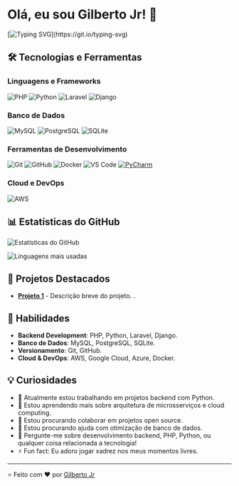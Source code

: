 # Olá, eu sou Gilberto Jr! 👋

[![Typing SVG](https://readme-typing-svg.herokuapp.com?font=Fira+Code&size=25&duration=4000&pause=1000&color=00FF00&background=000000&center=true&vCenter=true&width=1000&lines=Desenvolvedor+Backend+PHP+e+Python;Apaixonado+por+código+e+tecnologia;Sempre+aprendendo+e+compartilhando+conhecimento!)](https://git.io/typing-svg)

## 🛠️ Tecnologias e Ferramentas

### Linguagens e Frameworks
![PHP](https://img.shields.io/badge/PHP-777BB4?style=for-the-badge&logo=php&logoColor=white)
![Python](https://img.shields.io/badge/Python-3776AB?style=for-the-badge&logo=python&logoColor=white)
![Laravel](https://img.shields.io/badge/Laravel-FF2D20?style=for-the-badge&logo=laravel&logoColor=white)
![Django](https://img.shields.io/badge/Django-092E20?style=for-the-badge&logo=django&logoColor=white)

### Banco de Dados
![MySQL](https://img.shields.io/badge/MySQL-4479A1?style=for-the-badge&logo=mysql&logoColor=white)
![PostgreSQL](https://img.shields.io/badge/PostgreSQL-4169E1?style=for-the-badge&logo=postgresql&logoColor=white)
![SQLite](https://img.shields.io/badge/SQLite-003B57?style=for-the-badge&logo=sqlite&logoColor=white)

### Ferramentas de Desenvolvimento
![Git](https://img.shields.io/badge/Git-F05032?style=for-the-badge&logo=git&logoColor=white)
![GitHub](https://img.shields.io/badge/GitHub-181717?style=for-the-badge&logo=github&logoColor=white)
![Docker](https://img.shields.io/badge/Docker-2496ED?style=for-the-badge&logo=docker&logoColor=white)
![VS Code](https://img.shields.io/badge/VS_Code-007ACC?style=for-the-badge&logo=visual-studio-code&logoColor=white)
[![PyCharm](https://img.shields.io/badge/PyCharm-000000?style=flat&logo=PyCharm&logoColor=white)](https://www.jetbrains.com/pt-br/pycharm/)

### Cloud e DevOps
![AWS](https://img.shields.io/badge/AWS-232F3E?style=for-the-badge&logo=amazon-aws&logoColor=white)


## 📊 Estatísticas do GitHub

![Estatísticas do GitHub](https://github-readme-stats.vercel.app/api?username=infinitytec15&show_icons=true&theme=radical)

![Linguagens mais usadas](https://github-readme-stats.vercel.app/api/top-langs/?username=infinitytec15&layout=compact&theme=radical)

## 🚀 Projetos Destacados

- **[Projeto 1](https://github.com/infinitytec15)** - Descrição breve do projeto.
.

## 🌟 Habilidades

- **Backend Development**: PHP, Python, Laravel, Django.
- **Banco de Dados**: MySQL, PostgreSQL, SQLite.
- **Versionamento**: Git, GitHub.
- **Cloud & DevOps**: AWS, Google Cloud, Azure, Docker.


## 💡 Curiosidades

- 🔭 Atualmente estou trabalhando em projetos backend com Python.
- 🌱 Estou aprendendo mais sobre arquitetura de microsserviços e cloud computing.
- 👯 Estou procurando colaborar em projetos open source.
- 🤔 Estou procurando ajuda com otimização de banco de dados.
- 💬 Pergunte-me sobre desenvolvimento backend, PHP, Python, ou qualquer coisa relacionada a tecnologia!
- ⚡ Fun fact: Eu adoro jogar xadrez nos meus momentos livres.

---

⭐️ Feito com ❤️ por [Gilberto Jr](https://github.com/infinitytec15)
